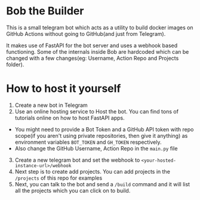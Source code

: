 # Bob the Builder

This is a small telegram bot which acts as a utility to build docker images on GitHub Actions without going to GitHub(and just from Telegram). 

It makes use of FastAPI for the bot server and uses a webhook based functioning. Some of the internals inside Bob are hardcoded which can be changed with a few changes(eg: Username, Action Repo and Projects folder).

# How to host it yourself

1. Create a new bot in Telegram
2. Use an online hosting service to Host the bot. You can find tons of tutorials online on how to host FastAPI apps.
  - You might need to provide a Bot Token and a GitHub API token with repo scope(if you aren't using private repositories, then give it anything) as environment variables `BOT_TOKEN` and `GH_TOKEN` respectively.
  - Also change the GitHub Username, Action Repo in the `main.py` file
3. Create a new telegram bot and set the webhook to `<your-hosted-instance-url>/webhook`
4. Next step is to create add projects. You can add projects in the `/projects` of this repo for examples
4. Next, you can talk to the bot and send a `/build` command and it will list all the projects which you can click on to build.



